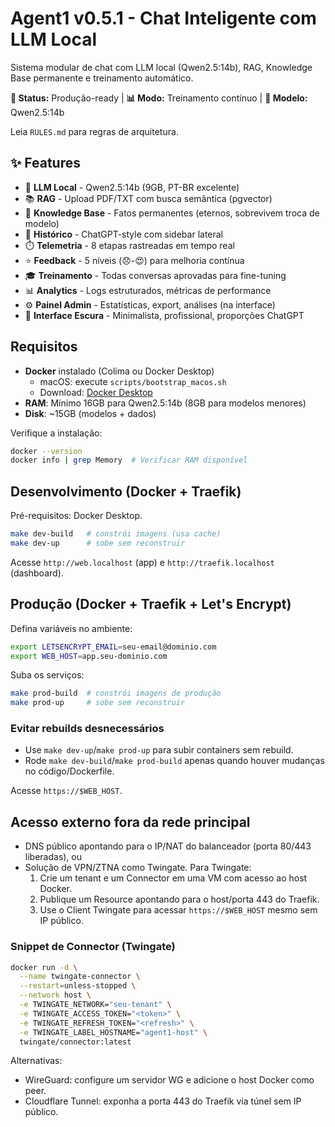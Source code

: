 # Agent1 v0.5.1 - Chat Inteligente com LLM Local

Sistema modular de chat com LLM local (Qwen2.5:14b), RAG, Knowledge Base permanente e treinamento automático.

**🚀 Status:** Produção-ready | **📊 Modo:** Treinamento contínuo | **🤖 Modelo:** Qwen2.5:14b

Leia `RULES.md` para regras de arquitetura.

## ✨ Features

- 🤖 **LLM Local** - Qwen2.5:14b (9GB, PT-BR excelente)
- 📚 **RAG** - Upload PDF/TXT com busca semântica (pgvector)
- 💾 **Knowledge Base** - Fatos permanentes (eternos, sobrevivem troca de modelo)
- 💬 **Histórico** - ChatGPT-style com sidebar lateral
- ⏱️ **Telemetria** - 8 etapas rastreadas em tempo real
- ⭐ **Feedback** - 5 níveis (😞-😍) para melhoria contínua
- 🎓 **Treinamento** - Todas conversas aprovadas para fine-tuning
- 📊 **Analytics** - Logs estruturados, métricas de performance
- ⚙️ **Painel Admin** - Estatísticas, export, análises (na interface)
- 🎨 **Interface Escura** - Minimalista, profissional, proporções ChatGPT

## Requisitos

- **Docker** instalado (Colima ou Docker Desktop)
  - macOS: execute `scripts/bootstrap_macos.sh`
  - Download: [Docker Desktop](https://www.docker.com/products/docker-desktop/)
- **RAM**: Mínimo 16GB para Qwen2.5:14b (8GB para modelos menores)
- **Disk**: ~15GB (modelos + dados)

Verifique a instalação:

```bash
docker --version
docker info | grep Memory  # Verificar RAM disponível
```

## Desenvolvimento (Docker + Traefik)

Pré-requisitos: Docker Desktop.

```bash
make dev-build   # constrói imagens (usa cache)
make dev-up      # sobe sem reconstruir
```

Acesse `http://web.localhost` (app) e `http://traefik.localhost` (dashboard).

## Produção (Docker + Traefik + Let's Encrypt)

Defina variáveis no ambiente:

```bash
export LETSENCRYPT_EMAIL=seu-email@dominio.com
export WEB_HOST=app.seu-dominio.com
```

Suba os serviços:

```bash
make prod-build  # constrói imagens de produção
make prod-up     # sobe sem reconstruir
```

### Evitar rebuilds desnecessários

- Use `make dev-up`/`make prod-up` para subir containers sem rebuild.
- Rode `make dev-build`/`make prod-build` apenas quando houver mudanças no código/Dockerfile.

Acesse `https://$WEB_HOST`.

## Acesso externo fora da rede principal

- DNS público apontando para o IP/NAT do balanceador (porta 80/443 liberadas), ou
- Solução de VPN/ZTNA como Twingate. Para Twingate:
  1. Crie um tenant e um Connector em uma VM com acesso ao host Docker.
  2. Publique um Resource apontando para o host/porta 443 do Traefik.
  3. Use o Client Twingate para acessar `https://$WEB_HOST` mesmo sem IP público.

### Snippet de Connector (Twingate)

```bash
docker run -d \
  --name twingate-connector \
  --restart=unless-stopped \
  --network host \
  -e TWINGATE_NETWORK="seu-tenant" \
  -e TWINGATE_ACCESS_TOKEN="<token>" \
  -e TWINGATE_REFRESH_TOKEN="<refresh>" \
  -e TWINGATE_LABEL_HOSTNAME="agent1-host" \
  twingate/connector:latest
```
  
Alternativas:
- WireGuard: configure um servidor WG e adicione o host Docker como peer.
- Cloudflare Tunnel: exponha a porta 443 do Traefik via túnel sem IP público.
